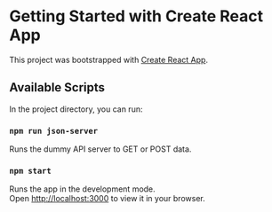 # Getting Started with Create React App

This project was bootstrapped with [Create React App](https://github.com/facebook/create-react-app).

## Available Scripts

In the project directory, you can run:

### `npm run json-server`

Runs the dummy API server to GET or POST data.

### `npm start`

Runs the app in the development mode.\
Open [http://localhost:3000](http://localhost:3000) to view it in your browser.
